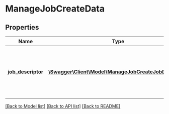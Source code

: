# ManageJobCreateData

## Properties
Name | Type | Description | Notes
------------ | ------------- | ------------- | -------------
**job_descriptor** | [**\Swagger\Client\Model\ManageJobCreateJobDescriptor**](ManageJobCreateJobDescriptor.md) | Job descriptor record containing information about the newly created job. | 

[[Back to Model list]](../README.md#documentation-for-models) [[Back to API list]](../README.md#documentation-for-api-endpoints) [[Back to README]](../README.md)



